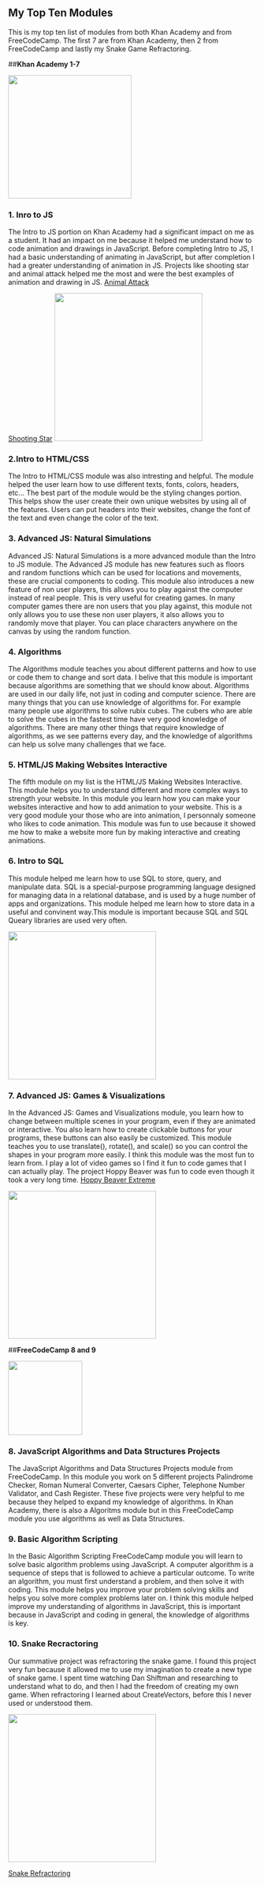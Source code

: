 ## My Top Ten Modules

This is my top ten list of modules from both Khan Academy and from FreeCodeCamp. The first 7 are from Khan Academy, then 2 from FreeCodeCamp and lastly my Snake Game Refractoring.

##**Khan Academy 1-7**

<img src ="https://pbs.twimg.com/media/Di5JevtUUAAjRiz.jpg" height="250">

### 1. Inro to JS
The Intro to JS portion on Khan Academy had a significant impact on me as a student. It had an impact on me because it helped me understand how to code animation and drawings in JavaScript. Before completing Intro to JS, I had a basic understanding of animating in JavaScript, but after completion I had a greater understanding of animation in JS. Projects like shooting star and animal attack helped me the most and were the best examples of animation and drawing in JS.
[Animal Attack](https://www.khanacademy.org/computer-programming/spin-off-of-project-animal-attack/5909507775889408)

[Shooting Star](https://www.khanacademy.org/computer-programming/spin-off-of-project-shooting-star/5829477951569920)
<img src="https://user-images.githubusercontent.com/54958200/73408496-698e9380-42ca-11ea-94a2-42d25dad4903.png" height="300">
### 2.Intro to HTML/CSS
The Intro to HTML/CSS module was also intresting and helpful. The module helped the user learn how to use different texts, fonts, colors, headers, etc... The best part of the module would be the styling changes portion. This helps show the user create their own unique websites by using all of the features. Users can put headers into their websites, change the font of the text and even change the color of the text.

### 3. Advanced JS: Natural Simulations
Advanced JS: Natural Simulations is a more advanced module than the Intro to JS module. The Advanced JS module has new features such as floors and random functions which can be used for locations and movements, these are crucial components to coding. This module also introduces a new feature of non user players, this allows you to play against the computer instead of real people. This is very useful for creating games. In many computer games there are non users that you play against, this module not only allows you to use these non user players, it also allows you to randomly move that player. You can place characters anywhere on the canvas by using the random function.

### 4. Algorithms
The Algorithms module teaches you about different patterns and how to use or code them to change and sort data. I belive that this module is important because algorithms are something that we should know about. Algorithms are used in our daily life, not just in coding and computer science. There are many things that you can use knowledge of algorithms for. For example many people use algorithms to solve rubix cubes. The cubers who are able to solve the cubes in the fastest time have very good knowledge of algorithms. There are many other things that require knowledge of algorithms, as we see patterns every day, and the knowledge of algorithms can help us solve many challenges that we face.

### 5. HTML/JS Making Websites Interactive
The fifth module on my list is the HTML/JS Making Websites Interactive. This module helps you to understand different and more complex ways to strength your website. In this module you learn how you can make your websites interactive and how to add animation to your website. This is a very good module your those who are into animation, I personnaly someone who likes to code animation. This module was fun to use because it showed me how to make a website more fun by making interactive and creating animations.

### 6. Intro to SQL
This module helped me learn how to use SQL to store, query, and manipulate data. SQL is a special-purpose programming language designed for managing data in a relational database, and is used by a huge number of apps and organizations. This module helped me learn how to store data in a useful and convinent way.This module is important because SQL and SQL Queary libraries are used very often.

<img src ="https://user-images.githubusercontent.com/54958200/73414220-20473f80-42dc-11ea-950c-e86b1d787306.png" height="300">

### 7. Advanced JS: Games & Visualizations
In the Advanced JS: Games and Visualizations module, you learn how to change between multiple scenes in your program, even if they are animated or interactive. You also learn how to create clickable buttons for your programs, these buttons can also easily be customized. This module teaches you to use translate(), rotate(), and scale() so you can control the shapes in your program more easily. I think this module was the most fun to learn from. I play a lot of video games so I find it fun to code games that I can actually play. The project Hoppy Beaver was fun to code even though it took a very long time.
[Hoppy Beaver Extreme](https://www.khanacademy.org/computer-programming/spin-off-of-project-hoppy-beaver-extreme/5602148378705920)

<img src ="https://user-images.githubusercontent.com/54958200/73418716-9357b280-42ea-11ea-9310-f7ec222aa798.png" height="300">

##**FreeCodeCamp 8 and 9**

<img src ="https://d33wubrfki0l68.cloudfront.net/0e8fb97f2590158c63395ed372e4f861329b511e/7ed9d/assets/img/freecodecamp.jpg" height="150">

### 8. JavaScript Algorithms and Data Structures Projects
The JavaScript Algorithms and Data Structures Projects module from FreeCodeCamp. In this module you work on 5 different projects Palindrome Checker, Roman Numeral Converter, Caesars Cipher, Telephone Number Validator, and Cash Register. These five projects were very helpful to me because they helped to expand my knowledge of algorithms. In Khan Academy, there is also a Algoritms module but in this FreeCodeCamp module you use algorithms as well as Data Structures.

### 9. Basic Algorithm Scripting
In the Basic Algorithm Scripting FreeCodeCamp module you will learn to solve basic algorithm problems using JavaScript. A computer algorithm is a sequence of steps that is followed to achieve a particular outcome. To write an algorithm, you must first understand a problem, and then solve it with coding. This module helps you improve your problem solving skills and helps you solve more complex problems later on. I think this module helped improve my understanding of algorithms in JavaScript, this is important because in JavaScript and coding in general, the knowledge of algorithms is key.

### 10. Snake Recractoring
Our summative project was refractoring the snake game. I found this project very fun because it allowed me to use my imagination to create a new type of snake game. I spent time watching Dan Shiftman and researching to understand what to do, and then I had the freedom of creating my own game. When refractoring I learned about CreateVectors, before this I never used or understood them. 

<img src="https://user-images.githubusercontent.com/54958200/73407651-ca689c80-42c7-11ea-932d-63c1211d4253.png" height="300">
 
[Snake Refractoring](https://editor.p5js.org/vshar3/sketches/ZOss-gcAI)
